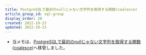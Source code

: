 ```yaml
---
title: PostgreSQLで最初のnullじゃない文字列を取得する関数(coalesce)
article_group_id: sql-group
display_order: 20
created: 2022-10-23
updated: 2022-10-23
---
```

- 当メモは、[PostgreSQLで最初のnullじゃない文字列を取得する関数(coalesce)](https://thinktwice.tech/it/postgresql/function_to_get_the_first_non_null_string_in_postgresql_coalesce/)へ移管しました。

